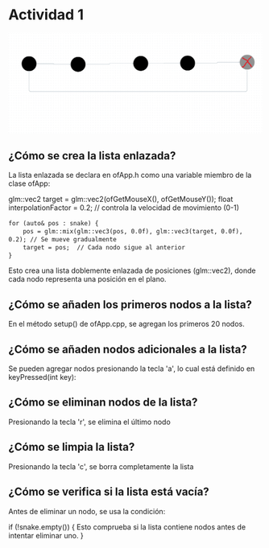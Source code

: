 # Actividad 1

![Texto alternativo](../../../../assets/act1_4.png)

## ¿Cómo se crea la lista enlazada?
La lista enlazada se declara en ofApp.h como una variable miembro de la clase ofApp:

glm::vec2 target = glm::vec2(ofGetMouseX(), ofGetMouseY());
    float interpolationFactor = 0.2;  // controla la velocidad de movimiento (0-1)

    for (auto& pos : snake) {
        pos = glm::mix(glm::vec3(pos, 0.0f), glm::vec3(target, 0.0f), 0.2); // Se mueve gradualmente
        target = pos;  // Cada nodo sigue al anterior
    }

Esto crea una lista doblemente enlazada de posiciones (glm::vec2), donde cada nodo representa una posición en el plano.

## ¿Cómo se añaden los primeros nodos a la lista?
En el método setup() de ofApp.cpp, se agregan los primeros 20 nodos. 

## ¿Cómo se añaden nodos adicionales a la lista?
Se pueden agregar nodos presionando la tecla 'a', lo cual está definido en keyPressed(int key):

## ¿Cómo se eliminan nodos de la lista?
Presionando la tecla 'r', se elimina el último nodo

## ¿Cómo se limpia la lista?
Presionando la tecla 'c', se borra completamente la lista

## ¿Cómo se verifica si la lista está vacía?
Antes de eliminar un nodo, se usa la condición:

if (!snake.empty()) {
Esto comprueba si la lista contiene nodos antes de intentar eliminar uno. }
